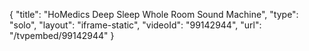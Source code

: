 {
    "title": "HoMedics Deep Sleep Whole Room Sound Machine",
    "type": "solo",
    "layout": "iframe-static",
    "videoId": "99142944",
    "url": "\/tvpembed\/99142944"
}